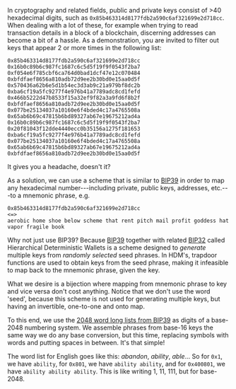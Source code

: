 In cryptography and related fields, public and private keys consist of >40
hexadecimal digits, such as  `0x85b463314d8177fdb2a590c6af321699e2d718cc`.
When dealing with a lot of these, for example when trying to read transaction
details in a block of a blockchain, discerning addresses can become a bit of a
hassle. As a demonstration, you are invited to filter out keys that appear 2 or
more times in the following list:

```
0x85b463314d8177fdb2a590c6af321699e2d718cc
0x16b0c89b6c987fc1687c6c5d5f19f9f0543f2ba7
0xf054e6f785cbf6ca764d0bad1dcf47e12c070484
0xbfdfaef8656a810adb72d9ee2b30bd0e15aa0d5f
0x570436a62b6e5d1b54ec3d3ab9c21a979bf8dc2b
0xba6cf19a5fc9277f4e976b41a7789adc8cd1fefd
0x466b5222d47b8533f15a32ef9f82a3a9fd6f8b2f
0xbfdfaef8656a810adb72d9ee2b30bd0e15aa0d5f
0x077be25134037a10160e6f4bded4c17a4765508a
0x65ab6b69c47815b6bd89327ab67e19675212ad4a
0x16b0c89b6c987fc1687c6c5d5f19f9f0543f2ba7
0x20f81043f12dde4440ecc0b35156a1275f181653
0xba6cf19a5fc9277f4e976b41a7789adc8cd1fefd
0x077be25134037a10160e6f4bded4c17a4765508a
0x65ab6b69c47815b6bd89327ab67e19675212ad4a
0xbfdfaef8656a810adb72d9ee2b30bd0e15aa0d5f
```

It gives you a headache, doesn't it?

As a solution, we can use a scheme that is similar to
[BIP39](https://github.com/bitcoin/bips/blob/master/bip-0039.mediawiki) in
order to map any hexadecimal number---including private, public keys, addresses,
etc.---to a mnemonic phrase, e.g.

```
0x85b463314d8177fdb2a590c6af321699e2d718cc
<=>
aerobic home shoe below scheme that rent pitch mail profit goddess hat vapor fragile book
```

Why not just use BIP39? Because
[BIP39](https://github.com/bitcoin/bips/blob/master/bip-0039.mediawiki) together
with related
[BIP32](https://github.com/bitcoin/bips/blob/master/bip-0032.mediawiki) called
Hierarchical Deterministic Wallets
is a scheme designed to *generate* multiple keys from
*randomly selected* seed phrases. In HDM's, trapdoor functions are used to
obtain keys from the seed phrase, making it infeasible to map back to the
mnemonic phrase, given the key.

What we desire is a bijection where mapping from mnemonic phrase to key and vice
versa don't cost anything. Notice that we don't use the word 'seed', because
this scheme is not used for generating multiple keys, but having an invertible,
one-to-one and onto map.

To this end, we use the
[2048 word long lists from BIP39](https://github.com/bitcoin/bips/blob/master/bip-0039/bip-0039-wordlists.md)
as digits of a base-2048 numbering system. We assemble phrases from base-16 keys
the same way we do any base conversion, but this time, replacing symbols with
words and putting spaces in between. It's that simple!

The word list for English goes like this: *abandon*, *ability*, *able*... So for
`0x1`, we have `ability`, for `0x801`, we have `ability ability`,
and for `0x400801`, we have `ability ability ability`. This is like writing 1,
11, 111, but for base-2048.

